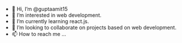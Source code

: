 - 👋 Hi, I’m @guptaamit15
- 👀 I’m interested in web development.
- 🌱 I’m currently learning react.js.
- 💞️ I’m looking to collaborate on projects based on web development.
- 📫 How to reach me ...

<!---
guptaamit15/guptaamit15 is a ✨ special ✨ repository because its `README.md` (this file) appears on your GitHub profile.
You can click the Preview link to take a look at your changes.
--->
